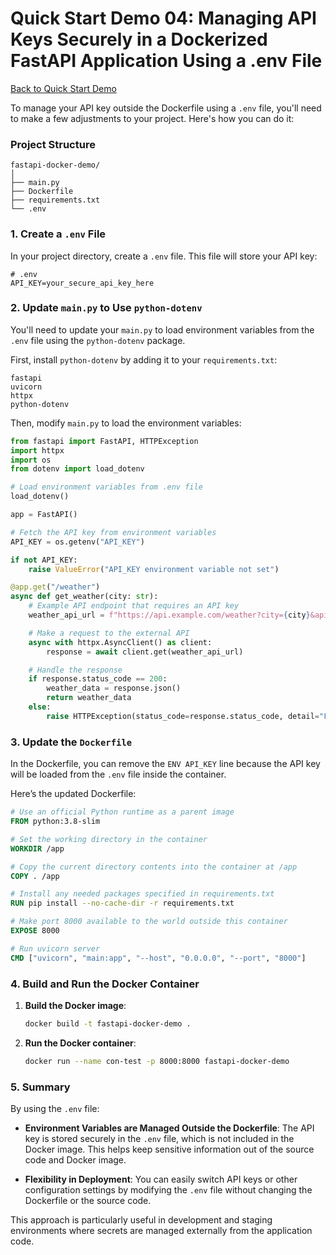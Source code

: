 # Quick Start Demo 04: Managing API Keys Securely in a Dockerized FastAPI Application Using a .env File

[Back to Quick Start Demo](https://github.com/uwspstar/20-Day-Challenge-List/blob/main/Docker/Quick%20Start%20Demo.md)

To manage your API key outside the Dockerfile using a `.env` file, you'll need to make a few adjustments to your project. Here's how you can do it:

### Project Structure
```
fastapi-docker-demo/
│
├── main.py
├── Dockerfile
├── requirements.txt
└── .env
```

### 1. Create a `.env` File

In your project directory, create a `.env` file. This file will store your API key:

```plaintext
# .env
API_KEY=your_secure_api_key_here
```

### 2. Update `main.py` to Use `python-dotenv`

You'll need to update your `main.py` to load environment variables from the `.env` file using the `python-dotenv` package.

First, install `python-dotenv` by adding it to your `requirements.txt`:

```plaintext
fastapi
uvicorn
httpx
python-dotenv
```

Then, modify `main.py` to load the environment variables:

```python
from fastapi import FastAPI, HTTPException
import httpx
import os
from dotenv import load_dotenv

# Load environment variables from .env file
load_dotenv()

app = FastAPI()

# Fetch the API key from environment variables
API_KEY = os.getenv("API_KEY")

if not API_KEY:
    raise ValueError("API_KEY environment variable not set")

@app.get("/weather")
async def get_weather(city: str):
    # Example API endpoint that requires an API key
    weather_api_url = f"https://api.example.com/weather?city={city}&apikey={API_KEY}"

    # Make a request to the external API
    async with httpx.AsyncClient() as client:
        response = await client.get(weather_api_url)

    # Handle the response
    if response.status_code == 200:
        weather_data = response.json()
        return weather_data
    else:
        raise HTTPException(status_code=response.status_code, detail="Failed to fetch weather data")
```

### 3. Update the `Dockerfile`

In the Dockerfile, you can remove the `ENV API_KEY` line because the API key will be loaded from the `.env` file inside the container.

Here’s the updated Dockerfile:

```Dockerfile
# Use an official Python runtime as a parent image
FROM python:3.8-slim

# Set the working directory in the container
WORKDIR /app

# Copy the current directory contents into the container at /app
COPY . /app

# Install any needed packages specified in requirements.txt
RUN pip install --no-cache-dir -r requirements.txt

# Make port 8000 available to the world outside this container
EXPOSE 8000

# Run uvicorn server
CMD ["uvicorn", "main:app", "--host", "0.0.0.0", "--port", "8000"]
```

### 4. Build and Run the Docker Container

1. **Build the Docker image**:

   ```bash
   docker build -t fastapi-docker-demo .
   ```

2. **Run the Docker container**:

   ```bash
   docker run --name con-test -p 8000:8000 fastapi-docker-demo
   ```

### 5. Summary

By using the `.env` file:

- **Environment Variables are Managed Outside the Dockerfile**: The API key is stored securely in the `.env` file, which is not included in the Docker image. This helps keep sensitive information out of the source code and Docker image.
  
- **Flexibility in Deployment**: You can easily switch API keys or other configuration settings by modifying the `.env` file without changing the Dockerfile or the source code.

This approach is particularly useful in development and staging environments where secrets are managed externally from the application code.
